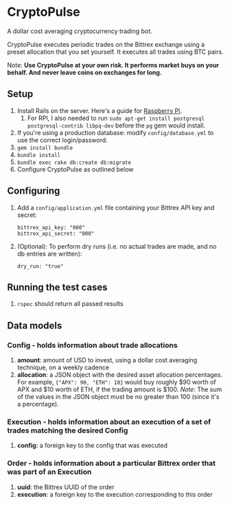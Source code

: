 # CryptoPulse

A dollar cost averaging cryptocurrency trading bot.

CryptoPulse executes periodic trades on the Bittrex exchange using a preset allocation that you set yourself.
It executes all trades using BTC pairs.

Note: __Use CryptoPulse at your own risk. It performs market buys on your behalf. And never leave coins on exchanges for long.__

## Setup
1. Install Rails on the server. Here's a guide for [Raspberry Pi](http://elinux.org/RPi_Ruby_on_Rails).
    1. For RPI, I also needed to run `sudo apt-get install postgresql postgresql-contrib libpq-dev` before the `pg` gem would install.
2. If you're using a production database: modify `config/database.yml` to use the correct login/password.
3. `gem install bundle`
4. `bundle install`
5. `bundle exec rake db:create db:migrate`
6. Configure CryptoPulse as outlined below

## Configuring
1. Add a `config/application.yml` file containing your Bittrex API key and secret:
    ```
    bittrex_api_key: "000"
    bittrex_api_secret: "000"
    ```
2. (Optional): To perform dry runs (i.e. no actual trades are made, and no db entries are written):
    ```
    dry_run: "true"
    ```

## Running the test cases
1. `rspec` should return all passed results

## Data models
### Config - holds information about trade allocations
1. __amount__: amount of USD to invest, using a dollar cost averaging technique, on a weekly cadence
2. __allocation__: a JSON object with the desired asset allocation percentages. For example, `{"APX": 90, "ETH": 10}`
would buy roughly $90 worth of APX and $10 worth of ETH, if the trading amount is $100.
*Note*: The sum of the values in the JSON object must be no greater than 100 (since it's a percentage).

### Execution - holds information about an execution of a set of trades matching the desired Config
1. __config__: a foreign key to the config that was executed

### Order - holds information about a particular Bittrex order that was part of an Execution
1. __uuid__: the Bittrex UUID of the order
2. __execution__: a foreign key to the execution corresponding to this order
